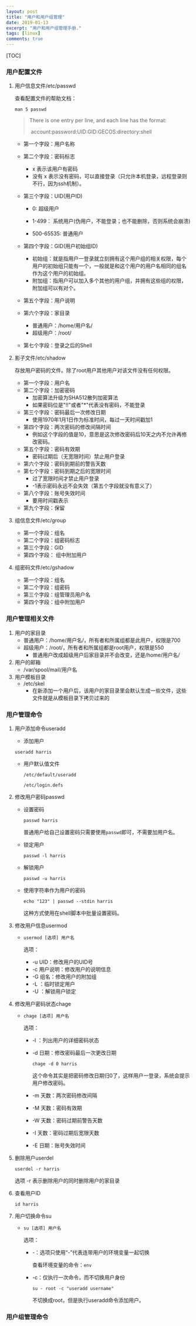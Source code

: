 ```yaml
---
layout: post
title: "用户和用户组管理"
date: 2019-01-13
excerpt: "用户和用户组管理手册."
tags: [linux]
comments: true
---
```


[TOC]



### 用户配置文件

1. 用户信息文件/etc/passwd

   查看配置文件的帮助文档：

   ```shell
   man 5 passwd
   ```

   > There is one entry per line, and each line has the format:
   >
   > ​	account:password:UID:GID:GECOS:directory:shell

   - 第一个字段：用户名称

   - 第二个字段：密码标志

     - x 表示该用户有密码
     - 没有 x 表示没有密码，可以直接登录（只允许本机登录，远程登录则不行，因为ssh机制）。

   - 第三个字段：UID(用户ID)

     - 0:			超级用户

     - 1-499：          系统用户(伪用户，不能登录；也不能删除，否则系统会崩溃)

     - 500-65535:    普通用户

   - 第四个字段：GID(用户初始组ID)
     - 初始组：就是指用户一登录就立刻拥有这个用户组的相关权限，每个用户的初始组只能有一个，一般就是和这个用户的用户名相同的组名作为这个用户的初始组。
     - 附加组：指用户可以加入多个其他的用户组，并拥有这些组的权限，附加组可以有对个。

   - 第五个字段：用户说明

   - 第六个字段：家目录

     - 普通用户：/home/用户名/
     - 超级用户：/root/

   - 第七个字段：登录之后的Shell


2. 影子文件/etc/shadow

   存放用户密码的文件。除了root用户其他用户对该文件没有任何权限。

   - 第一个字段：用户名
   - 第二个字段：加密密码
       - 加密算法升级为SHA512散列加密算法
       - 如果密码位是"!!"或者"*"代表没有密码，不能登录
   - 第三个字段：密码最后一次修改日期
       - 使用1970年1月1日作为标准时间，每过一天时间戳加1
   - 第四个字段：两次密码的修改间隔时间
       - 例如这个字段的值是10，意思是这次修改密码后10天之内不允许再修改密码。
   - 第五个字段：密码有效期
       - 密码过期后（无宽限时间）禁止用户登录
   - 第六个字段：密码到期前的警告天数
   - 第七个字段：密码到期之后的宽限时间
       - 过了宽限时间才禁止用户登录 
       - -1表示密码永远不会失效（第五个字段就没有意义了）
   - 第八个字段：账号失效时间
       - 要用时间戳表示
   - 第九个字段：保留

3. 组信息文件/etc/group

    - 第一个字段：组名
    - 第二个字段：组密码标志
    - 第三个字段：GID
    - 第四个字段： 组中附加用户

4. 组密码文件/etc/gshadow

    - 第一个字段：组名
    - 第二个字段：组密码
    - 第三个字段：组管理员用户名
    - 第四个字段：组中附加用户

### 用户管理相关文件

1. 用户的家目录
    - 普通用户：/home/用户名/，所有者和所属组都是此用户，权限是700
    - 超级用户：/root/，所有者和所属组都是root用户，权限是550
        - 普通用户改成超级用户后家目录并不会改变，还是/home/用户名/
2. 用户的邮箱
    - /var/spool/mail/用户名
3. 用户模板目录
    - /etc/skel
        - 在新添加一个用户后，该用户的家目录里会默认生成一些文件，这些文件就是从模板目录下拷贝过来的

### 用户管理命令

1. 用户添加命令useradd

   - 添加用户

   ```shell
   useradd harris
   ```

   - 用户默认值文件

     `/etc/default/useradd`

     `/etc/login.defs`

2. 修改用户密码passwd

   - 设置密码

     ```shell
     passwd harris
     ```

     普通用户给自己设置密码只需要使用`passwd`即可，不需要加用户名。

   - 锁定用户

     ```shell
     passwd -l harris
     ```

   - 解锁用户

     ```shell
     passwd -u harris
     ```

   - 使用字符串作为用户的密码

     ```shell
     echo "123" | passwd --stdin harris
     ```

     这种方式使用在shell脚本中批量设置密码。

3. 修改用户信息usermod

   - `usermod [选项] 用户名`

     选项：

     - -u UID：修改用户的UID号
     - -c 用户说明：修改用户的说明信息
     - -G 组名：修改用户的附加组
     - -L ：临时锁定用户
     - -U ：解锁用户锁定

4. 修改用户密码状态chage

   - `chage [选项] 用户名`

     选项：

     - -l ：列出用户的详细密码状态

     - -d 日期：修改密码最后一次更改日期

       ```shell
       chage -d 0 harris
       ```

       ​	这个命令其实是把密码修改日期归0了，这样用户一登录，系统会提示用户修改密码。

     - -m 天数：两次密码修改间隔

     - -M 天数：密码有效期

     - -W 天数：密码过期前警告天数

     - -I 天数：密码过期后宽限天数

     - -E 日期：账号失效时间

5. 删除用户userdel

   ```shell
   userdel -r harris
   ```

   选项 -r 表示删除用户的同时删除用户的家目录

6. 查看用户ID

   ```shell
   id harris
   ```

7. 用户切换命令su

   - `su [选项] 用户名`

     选项：

     - -：选项只使用“-”代表连带用户的环境变量一起切换

       查看环境变量的命令：`env`

     - -c：仅执行一次命令，而不切换用户身份

       ```shell
       su - root -c "useradd username"
       ```

       不切换成root，但是执行useradd命令添加用户。

### 用户组管理命令

